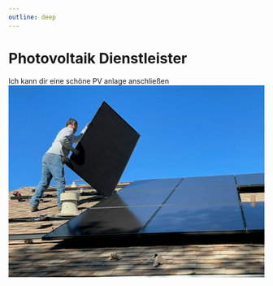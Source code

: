 ```yaml
---
outline: deep
---
```


# Photovoltaik Dienstleister

Ich kann dir eine schöne PV anlage anschließen
![An image](./public/arbeit.jpg)